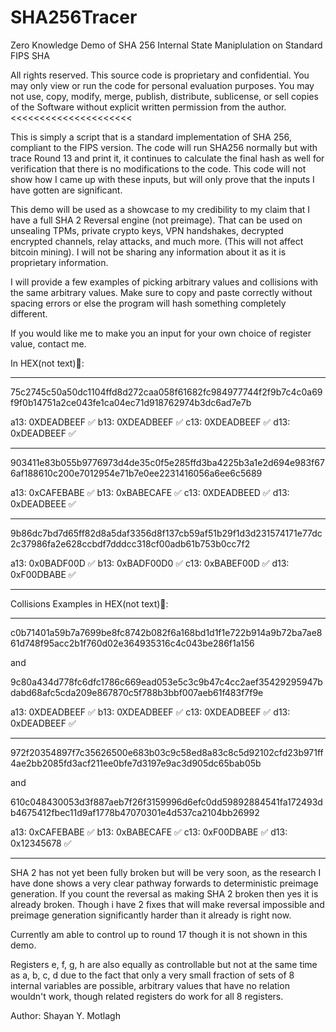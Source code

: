 # SHA256Tracer
Zero Knowledge Demo of SHA 256 Internal 
State Maniplulation on Standard FIPS SHA

All rights reserved.
This source code is proprietary and confidential. You may only view or run the code for personal evaluation purposes. You may not use, copy, modify, merge, publish, distribute, sublicense, or sell copies of the Software without explicit written permission from the author.
<<<<<<<<<<<<<<<<<<<<<

This is simply a script that is a standard implementation of SHA 256, compliant to the FIPS version. The code will run SHA256 normally but with trace Round 13 and print it, it continues to calculate the final hash as well for verification that there is no modifications to the code. This code will not show how I came up with these inputs, but will only prove that the inputs I have gotten are significant.

This demo will be used as a showcase to my credibility to my claim that I have a full SHA 2 Reversal engine (not preimage). That can be used on unsealing TPMs, private crypto keys, VPN handshakes, decrypted encrypted channels, relay attacks, and much more. (This will not affect bitcoin mining). I will not be sharing any information about it as it is proprietary information. 

I will provide a few examples of picking arbitrary values and collisions with the same arbitrary values. Make sure to copy and paste correctly without spacing errors or else the program will hash something completely different.

If you would like me to make you an input for your own choice of register value, contact me.

In HEX(not text)📩:

---------------

75c2745c50a50dc1104ffd8d272caa058f61682fc984977744f2f9b7c4c0a69f9f0b14751a2ce043fe1ca04ec71d918762974b3dc6ad7e7b

a13: 0XDEADBEEF ✅️
b13: 0XDEADBEEF ✅️
c13: 0XDEADBEEF ✅️
d13: 0xDEADBEEF ✅️

---------------

903411e83b055b9776973d4de35c0f5e285ffd3ba4225b3a1e2d694e983f676af188610c200e7012954e71b7e0ee2231416056a6ee6c5689

a13: 0xCAFEBABE ✅️
b13: 0xBABECAFE ✅️
c13: 0XDEADBEED ✅️
d13: 0xDEADBEEE ✅️

---------------

9b86dc7bd7d65ff82d8a5daf3356d8f137cb59af51b29f1d3d231574171e77dc2c37986fa2e628ccbdf7dddcc318cf00adb61b753b0cc7f2

a13: 0x0BADF00D ✅️
b13: 0xBADF00D0 ✅️
c13: 0xBABEF00D ✅️
d13: 0xF00DBABE ✅️

---------------


Collisions Examples in HEX(not text)📩:


---------------

c0b71401a59b7a7699be8fc8742b082f6a168bd1d1f1e722b914a9b72ba7ae861d748f95acc2b1f760d02e364935316c4c043be286f1a156

and

9c80a434d778fc6dfc1786c669ead053e5c3c9b47c4cc2aef35429295947bdabd68afc5cda209e867870c5f788b3bbf007aeb61f483f7f9e

a13: 0XDEADBEEF ✅️
b13: 0XDEADBEEF ✅️
c13: 0XDEADBEEF ✅️
d13: 0xDEADBEEF ✅️

--------------

972f20354897f7c35626500e683b03c9c58ed8a83c8c5d92102cfd23b971ff4ae2bb2085fd3acf211ee0bfe7d3197e9ac3d905dc65bab05b

and

610c048430053d3f887aeb7f26f3159996d6efc0dd59892884541fa172493db4675412fbec11d9af1778b47070301e4d537ca2104bb26992

a13: 0xCAFEBABE ✅️
b13: 0xBABECAFE ✅️
c13: 0xF00DBABE ✅️
d13: 0x12345678 ✅️

---------------

SHA 2 has not yet been fully broken but will be very soon, as the research I have done shows a very clear pathway forwards to deterministic preimage generation. If you count the reversal as making SHA 2 broken then yes it is already broken. Though i have 2 fixes that will make reversal impossible and preimage generation significantly harder than it already is right now.

Currently am able to control up to round 17 though it is not shown in this demo. 

Registers e, f, g, h are also equally as controllable but not at the same time as a, b, c, d due to the fact that only a very small fraction of sets of 8 internal variables are possible, arbitrary values that have no relation wouldn't work, though related registers do work for all 8 registers. 

Author: Shayan Y. Motlagh